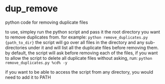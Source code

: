 # dup_remove
python code for removing duplicate files

to use, simpley run the python script and pass it the root directory you want to remove duplicates from.
for example:
`python remove_duplicates.py {path_to_dir}`
the script will go over all files in the directory and any sub-directories under it and will list all the duplicate files before removing them.
by default, the script will ask before removing each of the files, if you want to allow the script to delete all duplicate files without asking, run:
`python remove_duplicates.py %cd% -y`

if you want to be able to access the script from any directory, you would need to add it to PATH
